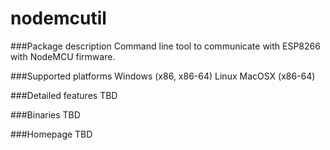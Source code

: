 nodemcutil
==========

###Package description
Command line tool to communicate with ESP8266 with NodeMCU firmware.

###Supported platforms
Windows (x86, x86-64)
Linux
MacOSX (x86-64)

###Detailed features
TBD

###Binaries
TBD

###Homepage
TBD
